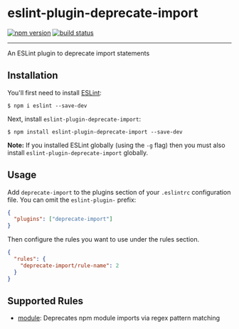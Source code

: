 # eslint-plugin-deprecate-import

[![npm version](https://badge.fury.io/js/eslint-plugin-deprecate-import.svg)](https://www.npmjs.com/package/eslint-plugin-deprecate-import)
[![build status](https://travis-ci.org/findmypast-oss/eslint-plugin-deprecate-import.svg?branch=master)](https://travis-ci.org/findmypast-oss/eslint-plugin-deprecate-import)

---

An ESLint plugin to deprecate import statements

## Installation

You'll first need to install [ESLint](http://eslint.org):

```
$ npm i eslint --save-dev
```

Next, install `eslint-plugin-deprecate-import`:

```
$ npm install eslint-plugin-deprecate-import --save-dev
```

**Note:** If you installed ESLint globally (using the `-g` flag) then you must
also install `eslint-plugin-deprecate-import` globally.

## Usage

Add `deprecate-import` to the plugins section of your `.eslintrc` configuration
file. You can omit the `eslint-plugin-` prefix:

```json
{
  "plugins": ["deprecate-import"]
}
```

Then configure the rules you want to use under the rules section.

```json
{
  "rules": {
    "deprecate-import/rule-name": 2
  }
}
```

## Supported Rules

- [module](./docs/rules/module.md): Deprecates npm module imports via regex
  pattern matching
